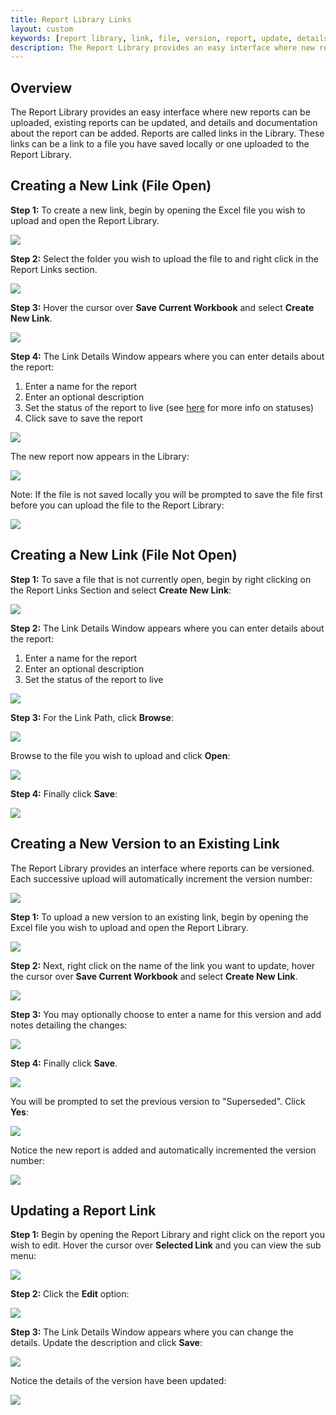 ```yaml
---
title: Report Library Links
layout: custom
keywords: [report library, link, file, version, report, update, details, documentation]
description: The Report Library provides an easy interface where new reports can be uploaded, existing reports can be updated, and details and documentation about the report can be added.
---
```


##  Overview

The Report Library provides an easy interface where new reports can be uploaded, existing reports can be updated, and details and documentation about the report can be added. Reports are called links in the Library. These links can be a link to a file you have saved locally or one uploaded to the Report Library.

## Creating a New Link (File Open)

**Step 1:** To create a new link, begin by opening the Excel file you wish to upload and open the Report Library.

![](/images/ReportLibraryLinks/OpenReportLibrary.png)
<br>

**Step 2:** Select the folder you wish to upload the file to and right click in the Report Links section.

![](/images/ReportLibraryLinks/RightClick.png)
<br>

**Step 3:** Hover the cursor over **Save Current Workbook** and select **Create New Link**.

![](/images/ReportLibraryLinks/CreateNewLink.png)
<br>

**Step 4:** The Link Details Window appears where you can enter details about the report:

1. Enter a name for the report
1. Enter an optional description
1. Set the status of the report to live (see [here](/wAbout/Report-Library-Basics.html#status) for more info on statuses)
1. Click save to save the report

![](/images/ReportLibraryLinks/CreateNewLinkSave.png)
<br>

The new report now appears in the Library:

![](/images/ReportLibraryLinks/NewLinkCreated.png)
<br>

Note: If the file is not saved locally you will be prompted to save the file first before you can upload the file to the Report Library:

![](/images/ReportLibraryLinks/SaveFileExplorer.png)
<br>

## Creating a New Link (File Not Open)

**Step 1:** To save a file that is not currently open, begin by right clicking on the Report Links Section and select **Create New Link**:

![](/images/ReportLibraryLinks/CreateNewLinkFileClosed.png)
<br>

**Step 2:** The Link Details Window appears where you can enter details about the report:

1. Enter a name for the report
1. Enter an optional description
1. Set the status of the report to live

![](/images/ReportLibraryLinks/CreateNewLinkFileClosedSave.png)
<br>

**Step 3:** For the Link Path, click **Browse**:

![](/images/ReportLibraryLinks/LinkPathBrowseClick.png)
<br>

Browse to the file you wish to upload and click **Open**:

![](/images/ReportLibraryLinks/LinkPathBrowseExplorer.png)
<br>

**Step 4:** Finally click **Save**:

![](/images/ReportLibraryLinks/ClickSave.png)
<br>

## Creating a New Version to an Existing Link

The Report Library provides an interface where reports can be versioned. Each successive upload will automatically increment the version number:

![](/images/ReportLibraryLinks/Versions.png)
<br>

**Step 1:** To upload a new version to an existing link, begin by opening the Excel file you wish to upload and open the Report Library.

![](/images/ReportLibraryLinks/OpenReportLibraryUpdateLink.png)
<br>

**Step 2:** Next, right click on the name of the link you want to update, hover the cursor over **Save Current Workbook** and select **Create New Link**.

![](/images/ReportLibraryLinks/CreateNewVersionClick.png)
<br>

**Step 3:** You may optionally choose to enter a name for this version and add notes detailing the changes:

![](/images/ReportLibraryLinks/VersionInfo.png)
<br>

**Step 4:** Finally click **Save**.

![](/images/ReportLibraryLinks/ClickSave.png)
<br>

You will be prompted to set the previous version to "Superseded". Click **Yes**:

![](/images/ReportLibraryLinks/Overwriting.png)
<br>

Notice the new report is added and automatically incremented the version number:

![](/images/ReportLibraryLinks/LinkVersionWindow.png)
<br>

## Updating a Report Link

**Step 1:** Begin by opening the Report Library and right click on the report you wish to edit. Hover the cursor over **Selected Link** and you can view the sub menu:

![](/images/ReportLibraryLinks/SelectedLinkMenu.png)
<br>

**Step 2:** Click the **Edit** option:

![](/images/ReportLibraryLinks/EditVersionClick.png)
<br>

**Step 3:** The Link Details Window appears where you can change the details. Update the description and click **Save**:

![](/images/ReportLibraryLinks/EditVersionDetails.png)
<br>

Notice the details of the version have been updated:

![](/images/ReportLibraryLinks/EditVersionCompleted.png)
<br>
